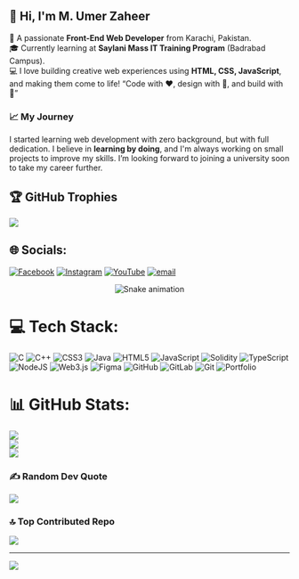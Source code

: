 ## 👋 Hi, I'm M. Umer Zaheer

🌟 A passionate **Front-End Web Developer** from Karachi, Pakistan.  
🎓 Currently learning at **Saylani Mass IT Training Program** (Badrabad Campus).  
💻 I love building creative web experiences using **HTML, CSS, JavaScript**, and making them come to life!
    “Code with ❤️, design with 🎯, and build with 🚀”
### 📈 My Journey
I started learning web development with zero background, but with full dedication. I believe in **learning by doing**, and I'm always working on small projects to improve my skills. I’m looking forward to joining a university soon to take my career further.

## 🏆 GitHub Trophies
![](https://github-profile-trophy.vercel.app/?username=umer794&theme=radical&no-frame=false&no-bg=true&margin-w=4)


## 🌐 Socials:
[![Facebook](https://img.shields.io/badge/Facebook-%231877F2.svg?logo=Facebook&logoColor=white)](https://facebook.com/muhammadumerzaheer739761) [![Instagram](https://img.shields.io/badge/Instagram-%23E4405F.svg?logo=Instagram&logoColor=white)](https://instagram.com/muhammedumer5556) [![YouTube](https://img.shields.io/badge/YouTube-%23FF0000.svg?logo=YouTube&logoColor=white)](https://youtube.com/@UCrINsAoZcCnJy-qozZ4LvrA) [![email](https://img.shields.io/badge/Email-D14836?logo=gmail&logoColor=white)](mailto:mu1792697@gmail.com) 

<!-- Snake Game Repo View -->

<div align="center">
  <img src="https://profile-readme-generator.com/assets/snake.svg" alt="Snake animation" />
</div> 


# 💻 Tech Stack:
![C](https://img.shields.io/badge/c-%2300599C.svg?style=for-the-badge&logo=c&logoColor=white) ![C++](https://img.shields.io/badge/c++-%2300599C.svg?style=for-the-badge&logo=c%2B%2B&logoColor=white) ![CSS3](https://img.shields.io/badge/css3-%231572B6.svg?style=for-the-badge&logo=css3&logoColor=white) ![Java](https://img.shields.io/badge/java-%23ED8B00.svg?style=for-the-badge&logo=openjdk&logoColor=white) ![HTML5](https://img.shields.io/badge/html5-%23E34F26.svg?style=for-the-badge&logo=html5&logoColor=white) ![JavaScript](https://img.shields.io/badge/javascript-%23323330.svg?style=for-the-badge&logo=javascript&logoColor=%23F7DF1E) ![Solidity](https://img.shields.io/badge/Solidity-%23363636.svg?style=for-the-badge&logo=solidity&logoColor=white) ![TypeScript](https://img.shields.io/badge/typescript-%23007ACC.svg?style=for-the-badge&logo=typescript&logoColor=white) ![NodeJS](https://img.shields.io/badge/node.js-6DA55F?style=for-the-badge&logo=node.js&logoColor=white) ![Web3.js](https://img.shields.io/badge/web3.js-F16822?style=for-the-badge&logo=web3.js&logoColor=white) ![Figma](https://img.shields.io/badge/figma-%23F24E1E.svg?style=for-the-badge&logo=figma&logoColor=white) ![GitHub](https://img.shields.io/badge/github-%23121011.svg?style=for-the-badge&logo=github&logoColor=white) ![GitLab](https://img.shields.io/badge/gitlab-%23181717.svg?style=for-the-badge&logo=gitlab&logoColor=white) ![Git](https://img.shields.io/badge/git-%23F05033.svg?style=for-the-badge&logo=git&logoColor=white) ![Portfolio](https://img.shields.io/badge/Portfolio-%23000000.svg?style=for-the-badge&logo=firefox&logoColor=#FF7139)
# 📊 GitHub Stats:
![](https://github-readme-stats.vercel.app/api?username=umer794&theme=dark&hide_border=false&include_all_commits=false&count_private=false)<br/>
![](https://nirzak-streak-stats.vercel.app/?user=umer794&theme=dark&hide_border=false)<br/>
![](https://github-readme-stats.vercel.app/api/top-langs/?username=umer794&theme=dark&hide_border=false&include_all_commits=false&count_private=false&layout=compact)



### ✍️ Random Dev Quote
![](https://quotes-github-readme.vercel.app/api?type=horizontal&theme=radical)

### 🔝 Top Contributed Repo
![](https://github-contributor-stats.vercel.app/api?username=umer794&limit=5&theme=dark&combine_all_yearly_contributions=true)

---
[![](https://visitcount.itsvg.in/api?id=umer794&icon=0&color=0)](https://visitcount.itsvg.in)

<!-- Proudly created with GPRM ( https://gprm.itsvg.in ) -->
